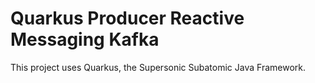 # Quarkus Producer Reactive Messaging Kafka

This project uses Quarkus, the Supersonic Subatomic Java Framework.

